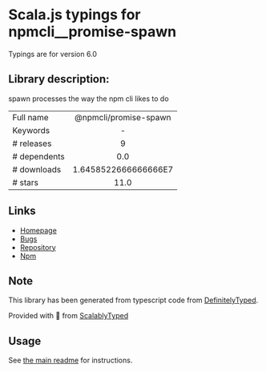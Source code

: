 
# Scala.js typings for npmcli__promise-spawn

Typings are for version 6.0

## Library description:
spawn processes the way the npm cli likes to do

|                    |                 |
| ------------------ | :-------------: |
| Full name          | @npmcli/promise-spawn |
| Keywords           | - |
| # releases         | 9 |
| # dependents       | 0.0 |
| # downloads        | 1.6458522666666666E7 |
| # stars            | 11.0 |

## Links
- [Homepage](https://github.com/npm/promise-spawn#readme)
- [Bugs](https://github.com/npm/promise-spawn/issues)
- [Repository](https://github.com/npm/promise-spawn)
- [Npm](https://www.npmjs.com/package/%40npmcli%2Fpromise-spawn)
    


## Note
This library has been generated from typescript code from [DefinitelyTyped](https://definitelytyped.org).

Provided with :purple_heart: from [ScalablyTyped](https://github.com/oyvindberg/ScalablyTyped)

## Usage
See [the main readme](../../readme.md) for instructions.


